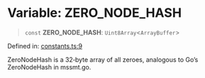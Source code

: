 # Variable: ZERO\_NODE\_HASH

> `const` **ZERO\_NODE\_HASH**: `Uint8Array`&lt;`ArrayBuffer`&gt;

Defined in: [constants.ts:9](https://github.com/dcdpr/did-btcr2-js/blob/c82bc5c69016e1146a0c52c6e6b21621f5abd6d4/packages/smt/src/constants.ts#L9)

ZeroNodeHash is a 32‑byte array of all zeroes,
analogous to Go’s ZeroNodeHash in mssmt.go.
